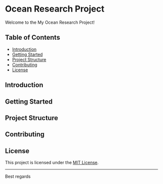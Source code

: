 # Ocean Research Project

Welcome to the My Ocean Research Project!

## Table of Contents
- [Introduction](#introduction)
- [Getting Started](#getting-started)
- [Project Structure](#project-structure)
- [Contributing](#contributing)
- [License](#license)

## Introduction


## Getting Started


## Project Structure


## Contributing


## License
This project is licensed under the [MIT License](LICENSE).

---
Best regards